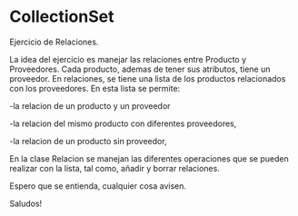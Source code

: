 # CollectionSet
Ejercicio de Relaciones.

La idea del ejercicio es manejar las relaciones entre Producto y Proveedores.
Cada producto, ademas de tener sus atributos, tiene un proveedor.
En relaciones, se tiene una lista de los productos relacionados con los proveedores.
En esta lista se permite:

-la relacion de un producto y un proveedor

-la relacion del mismo producto con diferentes proveedores,

-la relacion de un producto sin proveedor,

En la clase Relacion se manejan las diferentes operaciones que se pueden realizar con la lista, tal como, añadir y borrar relaciones.

Espero que se entienda, cualquier cosa avisen.

Saludos!
